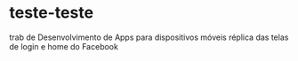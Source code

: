 # teste-teste

trab de Desenvolvimento de Apps para dispositivos móveis
réplica das telas de login e home do Facebook
